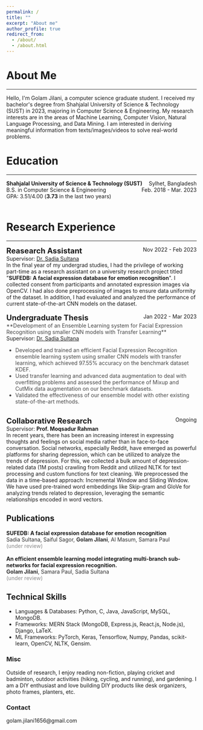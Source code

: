 ```yaml
---
permalink: /
title: ""
excerpt: "About me"
author_profile: true
redirect_from: 
  - /about/
  - /about.html
---
```


# About Me
---------------------
Hello, I'm Golam Jilani, a computer science graduate student. I received my bachelor's degree from Shahjalal University of Science & Technology (SUST) in 2023, majoring in Computer Science & Engineering. My research interests are in the areas of Machine Learning, Computer Vision, Natural Language Processing, and Data Mining. I am interested in deriving meaningful information from texts/images/videos to solve real-world problems.

# Education
--------------------
<div style="display: flex; justify-content: space-between;">
    <div><strong>Shahjalal University of Science & Technology (SUST)</strong></div>
    <div>Sylhet, Bangladesh</div>
</div>
<div style="display: flex; justify-content: space-between;">
    <div>B.S. in Computer Science & Engineering </div>
    <div>Feb. 2018 - Mar. 2023</div>
</div>
<div style="display: flex; justify-content: space-between;">
    <div>GPA: 3.51/4.00 (<b>3.73</b> in the last two years)</div>
    <div></div>
</div><br>


# Research Experience
---------------------
<div style="display: flex; justify-content: space-between;">
    <div style="font-size: 20px;"><strong>Reasearch Assistant</strong></div>
    <div>Nov 2022 - Feb 2023</div>
</div> 
Supervisor: <a href="https://www.sust.edu/d/cse/faculty-profile-detail/44" target="_blank"> Dr. Sadia Sultana</a> <br>
<div>
  In the final year of my undergrad studies, I had the privilege of working part-time as a research assistant on a university research project titled "<strong>SUFEDB: A facial expression database for emotion recognition</strong>". I collected consent from participants and annotated expression images via OpenCV. I had also done preprocessing of images to ensure data uniformity of the dataset. In addition, I had evaluated and analyzed the performance of current state-of-the-art CNN models on the dataset.
</div> <br>

<div style="display: flex; justify-content: space-between;">
    <div style="font-size: 20px;"><strong>Undergraduate Thesis</strong></div>
    <div>Jan 2022 - Mar 2023</div>
</div>
<span style="opacity: 0.8;"> **Development of an Ensemble Learning system for Facial Expression Recognition using smaller CNN models with Transfer
Learning** </span> <br/>
Supervisor: <a href="https://www.sust.edu/d/cse/faculty-profile-detail/44" target="_blank"> Dr. Sadia Sultana</a> <br>
<div>
<ul style="opacity: 0.8;">
  <li>Developed and trained an efficient Facial Expression Recognition ensemble learning system using smaller CNN models with transfer learning, which achieved 97.55% accuracy on the benchmark dataset KDEF.</li>
  <li>Used transfer learning and advanced data augmentation to deal with overfitting problems and assessed the performance of Mixup and CutMix data augmentation on our benchmark datasets. </li>
  <li> Validated the effectiveness of our ensemble model with other existing state-of-the-art methods.</li>
</ul> <br>

<div style="display: flex; justify-content: space-between;">
    <div style="font-size: 20px;"><strong>Collaborative Research</strong></div>
    <div>Ongoing</div>
</div>
Supervisor: <strong>Prof. Moqsadur Rahman</strong> <br>
<div>
In recent years, there has been an increasing interest in expressing thoughts and feelings on social media rather than in face-to-face conversation. Social networks, especially Reddit, have emerged as powerful platforms for sharing depression, which can be utilized to analyze the trends of depression. For this, we collected a bulk amount of depression-related data (1M posts) crawling from Reddit and utilized NLTK for text processing and custom functions for text cleaning. We preprocessed the data in a time-based approach: Incremental Window and Sliding Window. We have used pre-trained word embeddings like Skip-gram and GloVe for analyzing trends related to depression, leveraging the semantic relationships encoded in word vectors.


<h2>  Publications </h2>
<div>
  <strong>SUFEDB: A facial expression database for emotion recognition</strong> <br/>
  <span style="opacity: 0.9;">Sadia Sultana, Saiful Sagor, <strong>Golam Jilani</strong>, Al Masum, Samara Paul </span> <br/>
<span style="opacity: 0.5;">(under review)</span>
</div> <br>

<div>
  <strong>An efficient ensemble learning model integrating multi-branch sub-networks for facial expression recognition.</strong> <br/>
<span style="opacity: 0.9;"><strong>Golam Jilani</strong>, Samara Paul, Sadia Sultana </span> <br/>
<span style="opacity: 0.5;">(under review)</span> 
</div>



<h2> Technical Skills </h2>
<ul>
  <li>Languages & Databases: Python, C, Java, JavaScript, MySQL, MongoDB. </li>
  <li>Frameworks: MERN Stack (MongoDB, Express.js, React.js, Node.js), Django, LaTeX. </li>
  <li>ML Frameworks: PyTorch, Keras, Tensorflow, Numpy, Pandas, scikit-learn, OpenCV, NLTK, Gensim.</li>
</ul>


<h3> Misc </h3>

Outside of research, I enjoy reading non-fiction, playing cricket and badminton, outdoor activities (hiking, cycling, and running), and gardening. I am a DIY enthusiast and love building DIY products like desk organizers, photo frames, planters, etc.

<h3>Contact</h3>
golam.jilani1656@gmail.com


